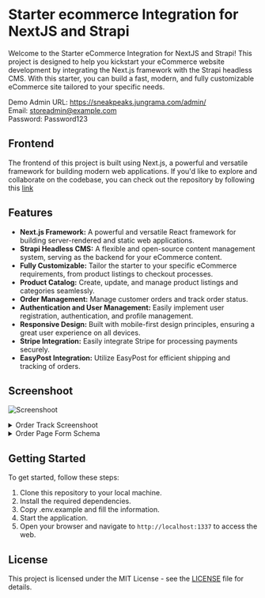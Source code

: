 # Starter ecommerce Integration for NextJS and Strapi

Welcome to the Starter eCommerce Integration for NextJS and Strapi! This project is designed to help you kickstart your eCommerce website development by integrating the Next.js framework with the Strapi headless CMS. With this starter, you can build a fast, modern, and fully customizable eCommerce site tailored to your specific needs.

Demo Admin URL: https://sneakpeaks.jungrama.com/admin/ <br />
Email: storeadmin@example.com <br />
Password: Password123 <br />

## Frontend

The frontend of this project is built using Next.js, a powerful and versatile framework for building modern web applications. If you'd like to explore and collaborate on the codebase, you can check out the repository by following this [link](https://github.com/JungRama/strapi-ecommerce-nextjs)

## Features

- **Next.js Framework:** A powerful and versatile React framework for building server-rendered and static web applications.
- **Strapi Headless CMS:** A flexible and open-source content management system, serving as the backend for your eCommerce content.
- **Fully Customizable:** Tailor the starter to your specific eCommerce requirements, from product listings to checkout processes.
- **Product Catalog:** Create, update, and manage product listings and categories seamlessly.
- **Order Management:** Manage customer orders and track order status.
- **Authentication and User Management:** Easily implement user registration, authentication, and profile management.
- **Responsive Design:** Built with mobile-first design principles, ensuring a great user experience on all devices.
- **Stripe Integration:** Easily integrate Stripe for processing payments securely.
- **EasyPost Integration:** Utilize EasyPost for efficient shipping and tracking of orders.

## Screenshoot

![Screenshoot](/public/github/screenshoot-1.png)

<details>
  <summary>Order Track Screenshoot</summary>
  
  ![Screenshoot](/public/github/screenshoot-2.png)
</details>
<details>
  <summary>Order Page Form Schema</summary>

![Screenshoot](/public/github/screenshoot-3.png)

</details>

## Getting Started

To get started, follow these steps:

1. Clone this repository to your local machine.
2. Install the required dependencies.
3. Copy .env.example and fill the information.
4. Start the application.
5. Open your browser and navigate to `http://localhost:1337` to access the web.

## License

This project is licensed under the MIT License - see the [LICENSE](LICENSE) file for details.
